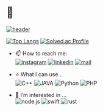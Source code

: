 # 👋


<!--
**ms214/ms214** is a ✨ _special_ ✨ repository because its `README.md` (this file) appears on your GitHub profile.

Here are some ideas to get you started:

- 🔭 I’m currently working on ...
- 🌱 I’m currently learning ...
- 👯 I’m looking to collaborate on ...
- 🤔 I’m looking for help with ...
- 💬 Ask me about ...
- 📫 How to reach me: ...
- 😄 Pronouns: ...
- ⚡ Fun fact: ...
-->


[![header](https://capsule-render.vercel.app/api?type=waving&color=80E6FF&height=150&section=header&text=ms214&fontAlign=85&fontAlignY=30&desc=🐤&descAlign=92&descAlignY=50&fontSize=50&fontColor=fff&animation=twinkling)](https://github.com/ms214)

[![Top Langs](https://github-readme-stats.vercel.app/api/top-langs/?username=ms214)](https://github.com/ms214/)
[![Solved.ac Profile](http://mazassumnida.wtf/api/v2/generate_badge?boj=minsoomark)](https://solved.ac/minsoomark/)

- 📫 How to reach me:   
[![instagram](https://img.shields.io/badge/Instagram-E4405F?style=flat-square&logo=Instagram&logoColor=white)](https://www.instagram.com/k__ms214)
[![linkedin](https://img.shields.io/badge/LinkedIn-0A66C2?style=flat-square&logo=LinkedIn&logoColor=white)](https://www.linkedin.com/in/%EB%AF%BC%EC%88%98-%EA%B9%80-2b892b20a/)
[![mail](https://img.shields.io/badge/Mail-EA4335?style=flat-square&logo=Gmail&logoColor=white)](mailto:ms214@ms214.kr)

- ⭐ What I can use...   
![C++](https://img.shields.io/badge/C%2B%2B-00599C?style=for-the-badge&logo=c%2B%2B&logoColor=white)
![JAVA](https://img.shields.io/badge/Java-ED8B00?style=for-the-badge&logo=openjdk&logoColor=white)
![Python](https://img.shields.io/badge/Python-14354C?style=for-the-badge&logo=python&logoColor=white)
![PHP](https://img.shields.io/badge/PHP-777BB4?style=for-the-badge&logo=php&logoColor=white)

- 🌱 I’m interested in ...    
![node.js](https://img.shields.io/badge/Node.js-43853D?style=for-the-badge&logo=node.js&logoColor=white)
![swift](https://img.shields.io/badge/Swift-FA7343?style=for-the-badge&logo=swift&logoColor=white)
![rust](https://img.shields.io/badge/Rust-000000?style=for-the-badge&logo=rust&logoColor=white)
